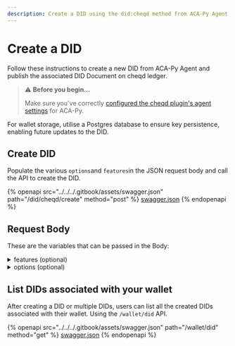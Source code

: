 ```yaml
---
description: Create a DID using the did:cheqd method from ACA-Py Agent.
---
```


# Create a DID

Follow these instructions to create a new DID from ACA-Py Agent and publish the associated DID Document on cheqd ledger.

> ⚠️ **Before you begin...**
>
> Make sure you've correctly [configured the cheqd plugin's agent settings](../setup-aca-py-agent.md) for ACA-Py.

For wallet storage, utilise a Postgres database to ensure key persistence, enabling future updates to the DID.

## Create DID

Populate the various `options`and `features`in the JSON request body and call the API to create the DID.&#x20;

{% openapi src="../../../.gitbook/assets/swagger.json" path="/did/cheqd/create" method="post" %}
[swagger.json](../../../.gitbook/assets/swagger.json)
{% endopenapi %}

## Request Body

These are the variables that can be passed in the Body:

<details>

<summary>features (optional)</summary>

Optional Object with Key-Value format for additional features of the new DID. This is for future use.

</details>

<details>

<summary>options (optional)</summary>

Optional Object with Key-Value format for additional configuration options, recommendations below:

"network": testnet or mainnet

"key\_type": "ed25519" or "bls12381g2"

</details>

## List DIDs associated with your wallet <a href="#list-dids-associated-with-your-account" id="list-dids-associated-with-your-account"></a>

After creating a DID or multiple DIDs, users can list all the created DIDs associated with their wallet. Using the `/wallet/did` API.

{% openapi src="../../../.gitbook/assets/swagger.json" path="/wallet/did" method="get" %}
[swagger.json](../../../.gitbook/assets/swagger.json)
{% endopenapi %}





